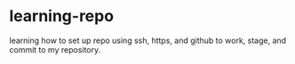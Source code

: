 # learning-repo
learning how to set up repo using ssh, https, and github to work, stage, and commit to my repository.
